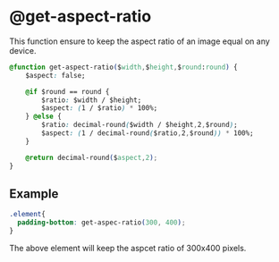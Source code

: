 # @get-aspect-ratio

This function ensure to keep the aspect ratio of an image equal on any device.

```css
@function get-aspect-ratio($width,$height,$round:round) {
	$aspect: false;

	@if $round == round {
		$ratio: $width / $height;
		$aspect: (1 / $ratio) * 100%;
	} @else {
		$ratio: decimal-round($width / $height,2,$round);
		$aspect: (1 / decimal-round($ratio,2,$round)) * 100%;
	}

	@return decimal-round($aspect,2);
}
```

## Example

```css
.element{
  padding-bottom: get-aspec-ratio(300, 400);
}
```

The above element will keep the aspcet ratio of 300x400 pixels.